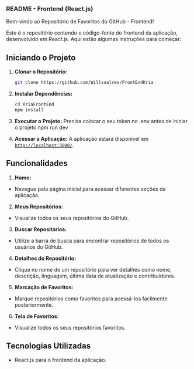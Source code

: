 ### README - Frontend (React.js)

Bem-vindo ao Repositório de Favoritos do GitHub - Frontend!

Este é o repositório contendo o código-fonte do frontend da aplicação, desenvolvido em React.js. Aqui estão algumas instruções para começar:

## Iniciando o Projeto

1. **Clonar o Repositório:**
    ```bash
    git clone https://github.com/Willsaalves/FrontEndKria
    ```
2. **Instalar Dependências:**
    ```bash
    cd KriaFrontEnd
    npm install
    ```
3. **Executar o Projeto:**
    Precisa colocar o seu token no .env antes de iniciar o projeto
    npm run dev


5. **Acessar a Aplicação:**
A aplicação estará disponível em [`http://localhost:3000/`](http://localhost:3000/).

## Funcionalidades

1. **Home:**
- Navegue pela página inicial para acessar diferentes seções da aplicação.

2. **Meus Repositórios:**
- Visualize todos os seus repositórios do GitHub.

3. **Buscar Repositórios:**
- Utilize a barra de busca para encontrar repositórios de todos os usuários do GitHub.

4. **Detalhes do Repositório:**
- Clique no nome de um repositório para ver detalhes como nome, descrição, linguagem, última data de atualização e contribuidores.

5. **Marcação de Favoritos:**
- Marque repositórios como favoritos para acessá-los facilmente posteriormente.

6. **Tela de Favoritos:**
- Visualize todos os seus repositórios favoritos.

## Tecnologias Utilizadas

- React.js para o frontend da aplicação.





